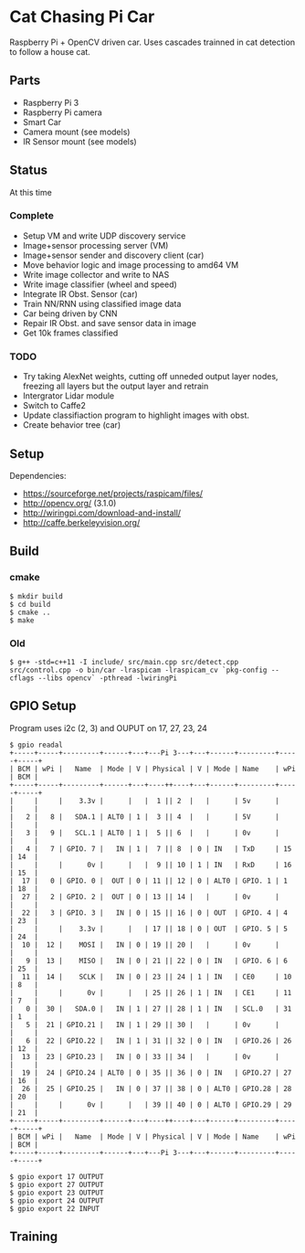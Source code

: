 # Cat Chasing Pi Car

Raspberry Pi + OpenCV driven car. Uses cascades trainned in cat detection to follow a house cat.

## Parts

* Raspberry Pi 3
* Raspberry Pi camera
* Smart Car
* Camera mount (see models)
* IR Sensor mount (see models)

## Status

At this time 

### Complete

* Setup VM and write UDP discovery service
* Image+sensor processing server (VM)
* Image+sensor sender and discovery client (car)
* Move behavior logic and image processing to amd64 VM
* Write image collector and write to NAS
* Write image classifier (wheel and speed)
* Integrate IR Obst. Sensor (car)
* Train NN/RNN using classified image data
* Car being driven by CNN
* Repair IR Obst. and save sensor data in image
* Get 10k frames classified

### TODO

* Try taking AlexNet weights, cutting off unneded output layer nodes, freezing all layers but the output layer and retrain
* Intergrator Lidar module
* Switch to Caffe2
* Update classifiaction program to highlight images with obst.
* Create behavior tree (car)

## Setup

Dependencies: 

* https://sourceforge.net/projects/raspicam/files/
* http://opencv.org/ (3.1.0)
* http://wiringpi.com/download-and-install/
* http://caffe.berkeleyvision.org/

## Build

### cmake

    $ mkdir build
    $ cd build
    $ cmake ..
    $ make  

### Old

    $ g++ -std=c++11 -I include/ src/main.cpp src/detect.cpp src/control.cpp -o bin/car -lraspicam -lraspicam_cv `pkg-config --cflags --libs opencv` -pthread -lwiringPi

## GPIO Setup

Program uses i2c (2, 3) and OUPUT on 17, 27, 23, 24

    $ gpio readal
    +-----+-----+---------+------+---+---Pi 3---+---+------+---------+-----+-----+
    | BCM | wPi |   Name  | Mode | V | Physical | V | Mode | Name    | wPi | BCM |
    +-----+-----+---------+------+---+----++----+---+------+---------+-----+-----+
    |     |     |    3.3v |      |   |  1 || 2  |   |      | 5v      |     |     |
    |   2 |   8 |   SDA.1 | ALT0 | 1 |  3 || 4  |   |      | 5V      |     |     |
    |   3 |   9 |   SCL.1 | ALT0 | 1 |  5 || 6  |   |      | 0v      |     |     |
    |   4 |   7 | GPIO. 7 |   IN | 1 |  7 || 8  | 0 | IN   | TxD     | 15  | 14  |
    |     |     |      0v |      |   |  9 || 10 | 1 | IN   | RxD     | 16  | 15  |
    |  17 |   0 | GPIO. 0 |  OUT | 0 | 11 || 12 | 0 | ALT0 | GPIO. 1 | 1   | 18  |
    |  27 |   2 | GPIO. 2 |  OUT | 0 | 13 || 14 |   |      | 0v      |     |     |
    |  22 |   3 | GPIO. 3 |   IN | 0 | 15 || 16 | 0 | OUT  | GPIO. 4 | 4   | 23  |
    |     |     |    3.3v |      |   | 17 || 18 | 0 | OUT  | GPIO. 5 | 5   | 24  |
    |  10 |  12 |    MOSI |   IN | 0 | 19 || 20 |   |      | 0v      |     |     |
    |   9 |  13 |    MISO |   IN | 0 | 21 || 22 | 0 | IN   | GPIO. 6 | 6   | 25  |
    |  11 |  14 |    SCLK |   IN | 0 | 23 || 24 | 1 | IN   | CE0     | 10  | 8   |
    |     |     |      0v |      |   | 25 || 26 | 1 | IN   | CE1     | 11  | 7   |
    |   0 |  30 |   SDA.0 |   IN | 1 | 27 || 28 | 1 | IN   | SCL.0   | 31  | 1   |
    |   5 |  21 | GPIO.21 |   IN | 1 | 29 || 30 |   |      | 0v      |     |     |
    |   6 |  22 | GPIO.22 |   IN | 1 | 31 || 32 | 0 | IN   | GPIO.26 | 26  | 12  |
    |  13 |  23 | GPIO.23 |   IN | 0 | 33 || 34 |   |      | 0v      |     |     |
    |  19 |  24 | GPIO.24 | ALT0 | 0 | 35 || 36 | 0 | IN   | GPIO.27 | 27  | 16  |
    |  26 |  25 | GPIO.25 |   IN | 0 | 37 || 38 | 0 | ALT0 | GPIO.28 | 28  | 20  |
    |     |     |      0v |      |   | 39 || 40 | 0 | ALT0 | GPIO.29 | 29  | 21  |
    +-----+-----+---------+------+---+----++----+---+------+---------+-----+-----+
    | BCM | wPi |   Name  | Mode | V | Physical | V | Mode | Name    | wPi | BCM |
    +-----+-----+---------+------+---+---Pi 3---+---+------+---------+-----+-----+

    $ gpio export 17 OUTPUT
    $ gpio export 27 OUTPUT
    $ gpio export 23 OUTPUT
    $ gpio export 24 OUTPUT
    $ gpio export 22 INPUT

## Training
